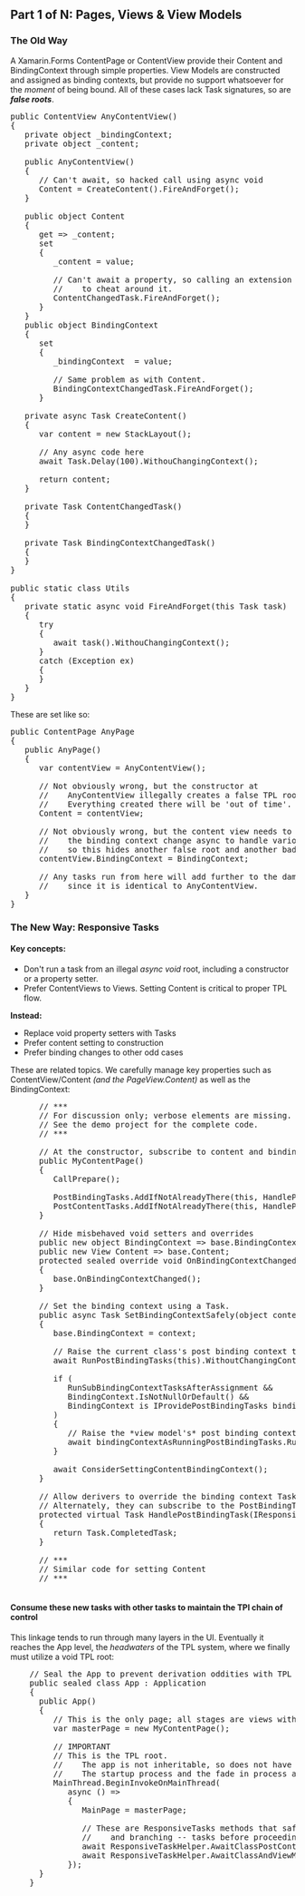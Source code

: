 ## Part 1 of N: Pages, Views & View Models 

### The Old Way

A Xamarin.Forms ContentPage or ContentView provide their Content and BindingContext through simple properties.  View Models are constructed and assigned as binding contexts, but provide no support whatsoever for the *moment* of being bound.  All of these cases lack Task signatures, so are ***false roots***.
<pre lang='cs'>
public ContentView AnyContentView()
{
   private object _bindingContext;
   private object _content;

   public AnyContentView()
   {
      // Can't await, so hacked call using async void
      Content = CreateContent().FireAndForget();
   }

   public object Content 
   { 
      get => _content;
      set 
      {
         _content = value;
         
         // Can't await a property, so calling an extension 
         //    to cheat around it.
         ContentChangedTask.FireAndForget();
      }
   }
   public object BindingContext 
   {
      set 
      {
         _bindingContext  = value;
         
         // Same problem as with Content.      
         BindingContextChangedTask.FireAndForget();
      }
   
   private async Task<View> CreateContent()
   {
      var content = new StackLayout();
      
      // Any async code here
      await Task.Delay(100).WithouChangingContext();
      
      return content;
   }
   
   private Task ContentChangedTask()
   {
   }
   
   private Task BindingContextChangedTask()
   {
   }
}

public static class Utils
{
   private static async void FireAndForget(this Task task)
   {
      try
      {
         await task().WithouChangingContext();
      }
      catch (Exception ex)
      {
      }
   }
}
</pre>
These are set like so:
<pre lang='cs'>
public ContentPage AnyPage
{
   public AnyPage()
   {
      var contentView = AnyContentView();
      
      // Not obviously wrong, but the constructor at 
      //    AnyContentView illegally creates a false TPL root.
      //    Everything created there will be 'out of time'.
      Content = contentView;
      
      // Not obviously wrong, but the content view needs to run 
      //    the binding context change async to handle various tasks,
      //    so this hides another false root and another bad process.
      contentView.BindingContext = BindingContext;
      
      // Any tasks run from here will add further to the damage, 
      //    since it is identical to AnyContentView.
   }
}
</pre>

### The New Way: Responsive Tasks

#### Key concepts:

* Don't run a task from an illegal *async void* root, including a constructor or a property setter.
* Prefer ContentViews to Views.  Setting Content is critical to proper TPL flow.

**Instead:**

* Replace void property setters with Tasks  
* Prefer content setting to construction  
* Prefer binding changes to other odd cases  

These are related topics. We carefully manage key properties such as ContentView/Content *(and the PageView.Content)* as well as the BindingContext:

<pre lang='cs'>
      // *** 
      // For discussion only; verbose elements are missing. 
      // See the demo project for the complete code. 
      // ***

      // At the constructor, subscribe to content and binding context tasks
      public MyContentPage()
      {
         CallPrepare();

         PostBindingTasks.AddIfNotAlreadyThere(this, HandlePostBindingTask);
         PostContentTasks.AddIfNotAlreadyThere(this, HandlePostContentTask);
      }
      
      // Hide misbehaved void setters and overrides
      public new object BindingContext => base.BindingContext;
      public new View Content => base.Content;
      protected sealed override void OnBindingContextChanged()
      {
         base.OnBindingContextChanged();
      }      
      
      // Set the binding context using a Task.
      public async Task SetBindingContextSafely(object context)
      {
         base.BindingContext = context;

         // Raise the current class's post binding context tasks
         await RunPostBindingTasks(this).WithoutChangingContext();

         if (
            RunSubBindingContextTasksAfterAssignment &&
            BindingContext.IsNotNullOrDefault() &&
            BindingContext is IProvidePostBindingTasks bindingContextAsRunningPostBindingTasks
         )
         {
            // Raise the *view model's* post binding context tasks
            await bindingContextAsRunningPostBindingTasks.RunPostBindingTasks(this).WithoutChangingContext();
         }

         await ConsiderSettingContentBindingContext();
      }

      // Allow derivers to override the binding context Task handler.
      // Alternately, they can subscribe to the PostBindingTasks directly.
      protected virtual Task HandlePostBindingTask(IResponsiveTaskParams paramdict)
      {
         return Task.CompletedTask;
      }
      
      // ***
      // Similar code for setting Content
      // ***

</pre>

#### Consume these new tasks with other tasks to maintain the TPl chain of control

This linkage tends to run through many layers in the UI.  Eventually it reaches the App level, the *headwaters* of the TPL system, where we finally must utilize a void TPL root:

<pre lang='cs'>
    // Seal the App to prevent derivation oddities with TPL
    public sealed class App : Application
    {
      public App()
      {
         // This is the only page; all stages are views within this page.
         var masterPage = new MyContentPage();

         // IMPORTANT 
         // This is the TPL root.
         //    The app is not inheritable, so does not have side-effects.
         //    The startup process and the fade in process also do not compete with each other.
         MainThread.BeginInvokeOnMainThread(
            async () =>
            {
               MainPage = masterPage;

               // These are ResponsiveTasks methods that safely wait for completion of direct --- 
               //    and branching -- tasks before proceeding.
               await ResponsiveTaskHelper.AwaitClassPostContent(masterPage).WithouChangingContext();
               await ResponsiveTaskHelper.AwaitClassAndViewModelPostBinding(masterPage, viewModel).WithouChangingContext();
            });
      }
    }

</pre>
